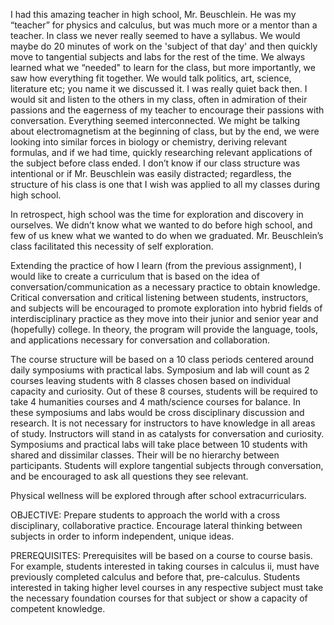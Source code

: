 I had this amazing teacher in high school, Mr. Beuschlein.  He was my “teacher” for physics and calculus, but was much more or a mentor than a teacher.  In class we never really seemed to have a syllabus.  We would maybe do 20 minutes of work on the 'subject of that day' and then quickly move to tangential subjects and labs for the rest of the time.  We always learned what we “needed" to learn for the class, but more importantly, we saw how everything fit together.  We would talk politics, art, science, literature etc; you name it we discussed it.  I was really quiet back then. I would sit and listen to the others in my class, often in admiration of their passions and the eagerness of my teacher to encourage their passions with conversation.  Everything seemed interconnected.  We might be talking about electromagnetism at the beginning of class, but by the end, we were looking into similar forces in biology or chemistry, deriving relevant formulas, and if we had time, quickly researching relevant applications of the subject before class ended.  I don’t know if our class structure was intentional or if Mr. Beuschlein was easily distracted; regardless, the structure of his class is one that I wish was applied to all my classes during high school.

In retrospect, high school was the time for exploration and discovery in ourselves.  We didn’t know what we wanted to do before high school, and few of us knew what we wanted to do when we graduated.  Mr. Beuschlein’s class facilitated this necessity of self exploration.  

Extending the practice of how I learn (from the previous assignment), I would like to create a curriculum that is based on the idea of conversation/communication as a necessary practice to obtain knowledge.  Critical conversation and critical listening between students, instructors, and subjects will be encouraged to promote exploration into hybrid fields of interdisciplinary  practice as they move into their junior and senior year and (hopefully) college.  In theory, the program will provide the language, tools, and applications necessary for conversation and collaboration. 

The course structure will be based on a 10 class periods centered around daily symposiums with practical labs.  Symposium and lab will count as 2 courses leaving students with 8 classes chosen based on individual capacity and curiosity.  Out of these 8 courses, students will be required to take 4 humanities courses and 4 math/science courses for balance.  In these symposiums and labs would be cross disciplinary discussion and research.  It is not necessary for instructors to have knowledge in all areas of study.  Instructors will stand in as catalysts for conversation and curiosity.  Symposiums and practical labs will take place between 10 students with shared and dissimilar classes.   Their will be no hierarchy between participants.   Students will explore tangential subjects through conversation, and be encouraged to ask all questions they see relevant.

Physical wellness will be explored through after school extracurriculars.

OBJECTIVE:
Prepare students to approach the world with a cross disciplinary, collaborative practice.  Encourage lateral thinking between subjects in order to inform independent, unique ideas. 

PREREQUISITES:
Prerequisites will be based on a course to course basis.  For example, students interested in taking courses in calculus ii, must have previously completed calculus and before that, pre-calculus.  Students interested in taking higher level courses in any respective subject must take the necessary foundation courses for that subject or show a capacity of competent knowledge. 
